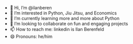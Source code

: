 - 👋 Hi, I’m @ilanberen
- 👀 I’m interested in Python, Jiu Jitsu, and Economics
- 🌱 I’m currently learning more and more about Python
- 💞️ I’m looking to collaborate on fun and engaging projects
- 📫 How to reach me: linkedin is Ilan Berenfeld
- 😄 Pronouns: he/him


<!---
ilanberen/ilanberen is a ✨ special ✨ repository because its `README.md` (this file) appears on your GitHub profile.
You can click the Preview link to take a look at your changes.
--->

